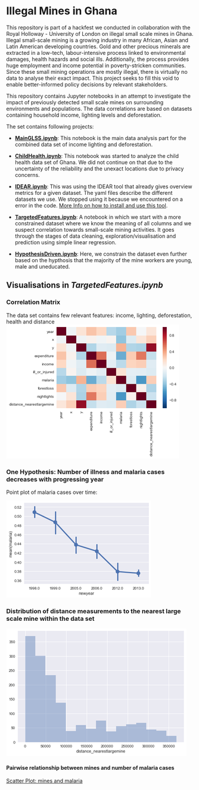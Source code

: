 # Illegal Mines in Ghana

This repository is part of a hackfest we conducted in collaboration with the Royal Holloway - University of London on illegal small scale mines in Ghana.
Illegal small-scale mining is a growing industry in many African, Asian and Latin American developing countries. Gold and other precious minerals are extracted in a low-tech, labour-intensive process linked to environmental damages, health hazards and social ills. Additionally, the process provides huge employment and income potential in poverty-stricken communities. Since these small mining operations are mostly illegal, there is virtually no data to analyse their exact impact. This project seeks to fill this void to enable better-informed policy decisions by relevant stakeholders.

This repository contains Jupyter notebooks in an attempt to investigate the impact of previously detected small scale mines on surrounding environments and populations.
The data correlations are based on datasets containing household income, lighting levels and deforestation.

The set contains following projects:

* [**MainGLSS.ipynb**](MainGLSS.ipynb): This notebook is the main data analysis part for the combined data set of income lighting and deforestation.

* [**ChildHealth.ipynb**](ChildHealth.ipynb): This notebook was started to analyze the child health data set of Ghana. We did not continue on that due to the uncertainty of the reliability and the unexact locations due to privacy concerns.

* [**IDEAR.ipynb**](IDEAR/IDEAR.ipynb): This was using the IDEAR tool that already gives overview metrics for a given dataset. The yaml files describe the different datasets we use. We stopped using it because we encountered on a error in the code. [More Info on how to install and use this tool](https://github.com/Azure/Azure-TDSP-Utilities/blob/master/DataScienceUtilities/DataReport-Utils/Python/readme.md).

* [**TargetedFeatures.ipynb**](TargetedFeatures.ipynb): A notebook in which we start with a more constrained dataset where we know the meaning of all columns and we suspect correlation towards small-scale mining activities. It goes through the stages of data cleaning, exploration/visualisation and prediction using simple linear regression.

* [**HypothesisDriven.ipynb**](HypothesisDriven.ipynb): Here, we constrain the dataset even further based on the hypthosis that the majority of the mine workers are young, male and uneducated.


## Visualisations in _TargetedFeatures.ipynb_

### Correlation Matrix
The data set contains few relevant features: income, lighting, deforestation, health and distance
![Correlation Matrix](visualisations/correlation-constrained.png)

### One Hypothesis: Number of illness and malaria cases decreases with progressing year
Point plot of malaria cases over time:

![Malaria over time](visualisations/malaria-progress.png)

### Distribution of distance measurements to the nearest large scale mine within the data set
![Histogram of distance measurements](visualisations/hist-distance.png)

#### Pairwise relationship between mines and number of malaria cases
[Scatter Plot: mines and malaria](visualisations/scatter-plot-malaria-minges.png)
